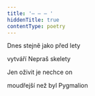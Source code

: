 ```yaml
---
title: '– – – '
hiddenTitle: true
contentType: poetry
---
```


<section>

Dnes stejně jako před lety

vytváří Nepraš skelety

Jen oživit je nechce on

moudřejší než byl Pygmalion

</section>
